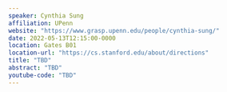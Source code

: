 ```yaml
---
speaker: Cynthia Sung
affiliation: UPenn
website: "https://www.grasp.upenn.edu/people/cynthia-sung/"
date: 2022-05-13T12:15:00-0000
location: Gates B01
location-url: "https://cs.stanford.edu/about/directions"
title: "TBD"
abstract: "TBD"
youtube-code: "TBD"
---
```

